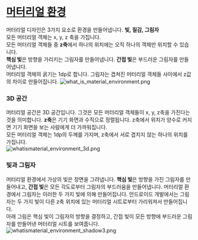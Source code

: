 # [머터리얼 환경](https://material.io/guidelines/material-design/environment.html)
머터리얼 디자인은 3가지 요소로 환경을 만들어냅니다. **빛, 질감, 그림자**<br>
모든 머터리얼 객체는 x, y, z 축을 가집니다.<br>
모든 머터리얼 객체들 중 **z축**에서 하나의 위치에는 오직 하나의 객체만 위치할 수 있습니다.<br>
**핵심 빛**은 방향을 가리키는 그림자를 만들어냅니다. **간접 빛**은 부드러운 그림자를 만들어냅니다.<br>
머터리얼 객체의 굵기는 1dp로 합니다.
그림자는 겹쳐진 머터리얼 객체들 사이에서 z값의 차이로 만들어집니다.
![what_is_material_environment.png](https://storage.googleapis.com/material-design/publish/material_v_11/assets/0B7WCemMG6e0VVFpiZ041SmhwY2c/what_is_material_environment.png)
<br>

### 3D 공간
머터리얼 공간은 3D 공간입니다. 그것은 모든 머터리얼 객체들이 x, y, z축을 가진다는 것을 의미합니다. **z축**은 기기 화면과 수직으로 정렬됩니다. z축에서 위치가 양수로 커지면 기기 화면을 보는 사람에게 더 가까워집니다.<br>
모든 머터리얼 객체는 1dp의 두께를 가지며, z축에서 서로 겹치지 않는 하나의 위치를 가집니다.<br>
![whatismaterial_environment_3d.png](https://storage.googleapis.com/material-design/publish/material_v_11/assets/0Bx4BSt6jniD7UXpQYWltVjNPWXc/whatismaterial_environment_3d.png)
<br>

### 빛과 그림자
머터리얼 환경에서 가상의 빛은 장면을 그려냅니다. **핵심 빛**은 방향을 가진 그림자를 만들어내고, **간접 빛**은 모든 각도로부터 그림자의 부드러움을 만들어냅니다. 머터리얼 환경에서 그림자는 이러한 두 가지 빛에 의해 만들어집니다. 안드로이드 개발에서는 그림자는 두 가지 빛이 다른 z축 위치에 있는 머터리얼 시트로부터 가리워져서 만들어집니다.<br>
아래 그림은 핵심 빛이 그림자의 방향을 결정하고, 간접 빛이 모든 방향에 부드러운 그림자를 만들어낸 머터리얼 시트를 보여줍니다.<br>
![whatismaterial_environment_shadow3.png](https://storage.googleapis.com/material-design/publish/material_v_11/assets/0B6Okdz75tqQsNnVmbTNMUF9DR0U/whatismaterial_environment_shadow3.png)
